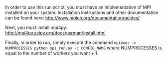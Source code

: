 In order to use this run script, you must have an implementation of MPI installed on your system.
Installation instructions and other documentation can be found here: http://www.mpich.org/documentation/guides/

Next, you must install mpi4py: http://mpi4py.scipy.org/docs/usrman/install.html

Finally, in order to run, simply execute the command `mpiexec -n NUMPROCESSES python mpi_run.py -c CONFIG_NAME`
where NUMPROCESSES is equal to the number of workers you want + 1.
